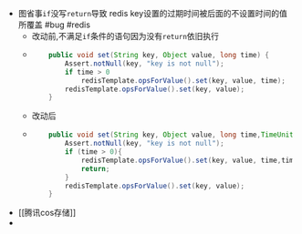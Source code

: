 - 图省事`if`没写`return`导致 redis key设置的过期时间被后面的不设置时间的值所覆盖 #bug #redis
	- 改动前,不满足`if`条件的语句因为没有`return`依旧执行
	- ``` java
	      public void set(String key, Object value, long time) {
	          Assert.notNull(key, "key is not null");
	          if time > 0
	              redisTemplate.opsForValue().set(key, value, time);
	          redisTemplate.opsForValue().set(key, value);
	      }
	  
	  ```
	- 改动后
	- ```java
	      public void set(String key, Object value, long time,TimeUnit timeUnit) {
	          Assert.notNull(key, "key is not null");
	          if (time > 0){
	              redisTemplate.opsForValue().set(key, value, time,timeUnit);
	              return;
	          }
	          redisTemplate.opsForValue().set(key, value);
	      }
	  ```
- [[腾讯cos存储]]
-